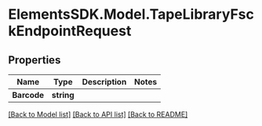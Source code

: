 # ElementsSDK.Model.TapeLibraryFsckEndpointRequest

## Properties

Name | Type | Description | Notes
------------ | ------------- | ------------- | -------------
**Barcode** | **string** |  | 

[[Back to Model list]](../#documentation-for-models) [[Back to API list]](../#documentation-for-api-endpoints) [[Back to README]](../)

